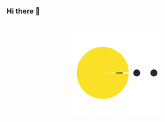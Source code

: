 ### Hi there 👋
<div align="center">
	<br>
	<img src="https://raw.githubusercontent.com/yudhiana/yudhiana/main/pacman.svg?sanitize=true" width="200" height="200">
	<br>
</div>
<!--
**yudhiana/yudhiana** is a ✨ _special_ ✨ repository because its `README.md` (this file) appears on your GitHub profile.

Here are some ideas to get you started:

- 🔭 I’m currently working on ...
- 🌱 I’m currently learning ...
- 👯 I’m looking to collaborate on ...
- 🤔 I’m looking for help with ...
- 💬 Ask me about ...
- 📫 How to reach me: ...
- 😄 Pronouns: ...
- ⚡ Fun fact: ...
-->
